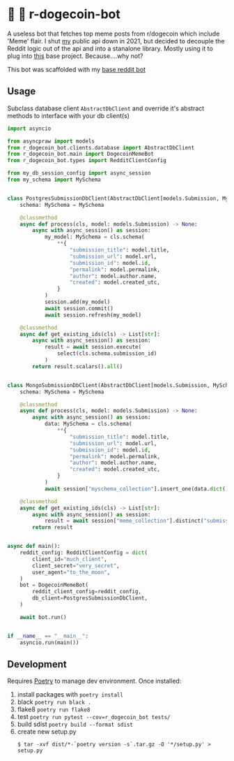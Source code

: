 # :dog: :space_invader: r-dogecoin-bot

A useless bot that fetches top meme posts from r/dogecoin which include 'Meme' flair. I shut [my](https://github.com/public-apis/public-apis/blob/master/README.md?plain=1#L1502) public api down in 2021, but decided to decouple the Reddit logic out of the api and into a stanalone library. Mostly using it to plug into [this](https://github.com/nickatnight/fastapi-backend-base) base project. Because....why not?

This bot was scaffolded with my [base reddit bot](https://github.com/nickatnight/docker-reddit-bot-base)

## Usage
Subclass database client `AbstractDbClient` and override it's abstract methods to interface with your db client(s)
```python
import asyncio

from asyncpraw import models
from r_dogecoin_bot.clients.database import AbstractDbClient
from r_dogecoin_bot.main import DogecoinMemeBot
from r_dogecoin_bot.types import RedditClientConfig

from my_db_session_config import async_session
from my_schema import MySchema


class PostgresSubmissionDbClient(AbstractDbClient[models.Submission, MySchema]):
    schema: MySchema = MySchema

    @classmethod
    async def process(cls, model: models.Submission) -> None:
        async with async_session() as session:
            my_model: MySchema = cls.schema(
                **{
                    "submission_title": model.title,
                    "submission_url": model.url,
                    "submission_id": model.id,
                    "permalink": model.permalink,
                    "author": model.author.name,
                    "created": model.created_utc,
                }
            )
            session.add(my_model)
            await session.commit()
            await session.refresh(my_model)

    @classmethod
    async def get_existing_ids(cls) -> List[str]:
        async with async_session() as session:
            result = await session.execute(
                select(cls.schema.submission_id)
            )
        return result.scalars().all()


class MongoSubmissionDbClient(AbstractDbClient[models.Submission, MySchema]):
    schema: MySchema = MySchema

    @classmethod
    async def process(cls, model: models.Submission) -> None:
        async with async_session() as session:
            data: MySchema = cls.schema(
                **{
                    "submission_title": model.title,
                    "submission_url": model.url,
                    "submission_id": model.id,
                    "permalink": model.permalink,
                    "author": model.author.name,
                    "created": model.created_utc,
                }
            )
            await session["myschema_collection"].insert_one(data.dict())

    @classmethod
    async def get_existing_ids(cls) -> List[str]:
        async with async_session() as session:
            result = await session["meme_collection"].distinct("submission_id")
        return result


async def main():
    reddit_config: RedditClientConfig = dict(
        client_id="much_client",
        client_secret="very_secret",
        user_agent="to_the_moon",
    )
    bot = DogecoinMemeBot(
        reddit_client_config=reddit_config,
        db_client=PostgresSubmissionDbClient,
    )

    await bot.run()


if __name__ == "__main__":
    asyncio.run(main())

```

## Development
Requires [Poetry](https://python-poetry.org/docs/#osx--linux--bashonwindows-install-instructions) to manage dev environment.  Once installed:
1. install packages with `poetry install`
2. black `poetry run black .`
3. flake8 `poetry run flake8`
4. test `poetry run pytest --cov=r_dogecoin_bot tests/`
5. build sdist `poetry build --format sdist`
6. create new setup.py
    ```shell
    $ tar -xvf dist/*-`poetry version -s`.tar.gz -O '*/setup.py' > setup.py

